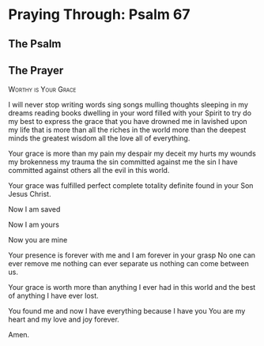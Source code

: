 # Praying Through: Psalm 67

## The Psalm

## The Prayer

<div style="font-variant: small-caps;">
Worthy is Your Grace
</div>


I will never stop
  writing words
  sing songs
  mulling thoughts
  sleeping in my dreams
  reading books
  dwelling in your word
  filled with your Spirit
  to try do my best
  to express the grace
  that you have drowned me in
  lavished upon my life
  that is more than all the riches in the world
  more than the deepest minds
  the greatest wisdom
  all the love
  all of everything.

Your grace
  is more than my pain
  my despair
  my deceit
  my hurts
  my wounds
  my brokenness
  my trauma
  the sin committed against me
  the sin I have committed against others
  all the evil in this world.

Your grace
  was fulfilled
  perfect
  complete
  totality
  definite
  found in your Son
  Jesus Christ.

Now I am saved

Now I am yours

Now you are mine

Your presence is forever with me
  and I am forever in your grasp
  No one can ever remove me
  nothing can ever separate us
  nothing can come between us.

Your grace
  is worth more
  than anything I ever had in this world
  and the best of anything I have ever lost.

You found me
  and now I have everything
  because I have you
  You are my heart and my love and joy forever.

Amen.
